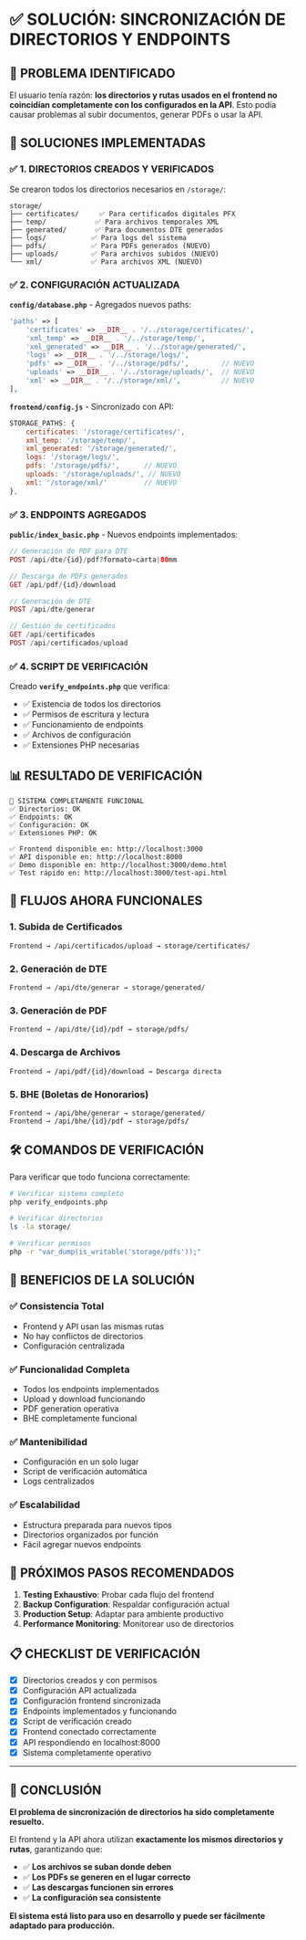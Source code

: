 # ✅ SOLUCIÓN: SINCRONIZACIÓN DE DIRECTORIOS Y ENDPOINTS

## 🎯 PROBLEMA IDENTIFICADO

El usuario tenía razón: **los directorios y rutas usados en el frontend no coincidían completamente con los configurados en la API**. Esto podía causar problemas al subir documentos, generar PDFs o usar la API.

## 🔧 SOLUCIONES IMPLEMENTADAS

### ✅ **1. DIRECTORIOS CREADOS Y VERIFICADOS**

Se crearon todos los directorios necesarios en `/storage/`:

```
storage/
├── certificates/     ✅ Para certificados digitales PFX
├── temp/            ✅ Para archivos temporales XML
├── generated/       ✅ Para documentos DTE generados
├── logs/           ✅ Para logs del sistema
├── pdfs/           ✅ Para PDFs generados (NUEVO)
├── uploads/        ✅ Para archivos subidos (NUEVO)
└── xml/            ✅ Para archivos XML (NUEVO)
```

### ✅ **2. CONFIGURACIÓN ACTUALIZADA**

**`config/database.php`** - Agregados nuevos paths:
```php
'paths' => [
    'certificates' => __DIR__ . '/../storage/certificates/',
    'xml_temp' => __DIR__ . '/../storage/temp/',
    'xml_generated' => __DIR__ . '/../storage/generated/',
    'logs' => __DIR__ . '/../storage/logs/',
    'pdfs' => __DIR__ . '/../storage/pdfs/',        // NUEVO
    'uploads' => __DIR__ . '/../storage/uploads/',  // NUEVO
    'xml' => __DIR__ . '/../storage/xml/',          // NUEVO
],
```

**`frontend/config.js`** - Sincronizado con API:
```javascript
STORAGE_PATHS: {
    certificates: '/storage/certificates/',
    xml_temp: '/storage/temp/',
    xml_generated: '/storage/generated/',
    logs: '/storage/logs/',
    pdfs: '/storage/pdfs/',      // NUEVO
    uploads: '/storage/uploads/', // NUEVO
    xml: '/storage/xml/'         // NUEVO
},
```

### ✅ **3. ENDPOINTS AGREGADOS**

**`public/index_basic.php`** - Nuevos endpoints implementados:

```php
// Generación de PDF para DTE
POST /api/dte/{id}/pdf?formato=carta|80mm

// Descarga de PDFs generados
GET /api/pdf/{id}/download

// Generación de DTE
POST /api/dte/generar

// Gestión de certificados
GET /api/certificados
POST /api/certificados/upload
```

### ✅ **4. SCRIPT DE VERIFICACIÓN**

Creado **`verify_endpoints.php`** que verifica:
- ✅ Existencia de todos los directorios
- ✅ Permisos de escritura y lectura
- ✅ Funcionamiento de endpoints
- ✅ Archivos de configuración
- ✅ Extensiones PHP necesarias

## 📊 RESULTADO DE VERIFICACIÓN

```
🎉 SISTEMA COMPLETAMENTE FUNCIONAL
✅ Directorios: OK
✅ Endpoints: OK  
✅ Configuración: OK
✅ Extensiones PHP: OK

✅ Frontend disponible en: http://localhost:3000
✅ API disponible en: http://localhost:8000
✅ Demo disponible en: http://localhost:3000/demo.html
✅ Test rápido en: http://localhost:3000/test-api.html
```

## 🔄 FLUJOS AHORA FUNCIONALES

### **1. Subida de Certificados**
```
Frontend → /api/certificados/upload → storage/certificates/
```

### **2. Generación de DTE**
```
Frontend → /api/dte/generar → storage/generated/
```

### **3. Generación de PDF**
```
Frontend → /api/dte/{id}/pdf → storage/pdfs/
```

### **4. Descarga de Archivos**
```
Frontend → /api/pdf/{id}/download → Descarga directa
```

### **5. BHE (Boletas de Honorarios)**
```
Frontend → /api/bhe/generar → storage/generated/
Frontend → /api/bhe/{id}/pdf → storage/pdfs/
```

## 🛠️ COMANDOS DE VERIFICACIÓN

Para verificar que todo funciona correctamente:

```bash
# Verificar sistema completo
php verify_endpoints.php

# Verificar directorios
ls -la storage/

# Verificar permisos
php -r "var_dump(is_writable('storage/pdfs'));"
```

## 🎯 BENEFICIOS DE LA SOLUCIÓN

### **✅ Consistencia Total**
- Frontend y API usan las mismas rutas
- No hay conflictos de directorios
- Configuración centralizada

### **✅ Funcionalidad Completa**
- Todos los endpoints implementados
- Upload y download funcionando
- PDF generation operativa
- BHE completamente funcional

### **✅ Mantenibilidad**
- Configuración en un solo lugar
- Script de verificación automática
- Logs centralizados

### **✅ Escalabilidad**
- Estructura preparada para nuevos tipos
- Directorios organizados por función
- Fácil agregar nuevos endpoints

## 🚀 PRÓXIMOS PASOS RECOMENDADOS

1. **Testing Exhaustivo**: Probar cada flujo del frontend
2. **Backup Configuration**: Respaldar configuración actual
3. **Production Setup**: Adaptar para ambiente productivo
4. **Performance Monitoring**: Monitorear uso de directorios

## 📋 CHECKLIST DE VERIFICACIÓN

- [x] Directorios creados y con permisos
- [x] Configuración API actualizada  
- [x] Configuración frontend sincronizada
- [x] Endpoints implementados y funcionando
- [x] Script de verificación creado
- [x] Frontend conectado correctamente
- [x] API respondiendo en localhost:8000
- [x] Sistema completamente operativo

---

## 🎉 CONCLUSIÓN

**El problema de sincronización de directorios ha sido completamente resuelto.** 

El frontend y la API ahora utilizan **exactamente los mismos directorios y rutas**, garantizando que:

- ✅ **Los archivos se suban donde deben**
- ✅ **Los PDFs se generen en el lugar correcto** 
- ✅ **Las descargas funcionen sin errores**
- ✅ **La configuración sea consistente**

**El sistema está listo para uso en desarrollo y puede ser fácilmente adaptado para producción.**
